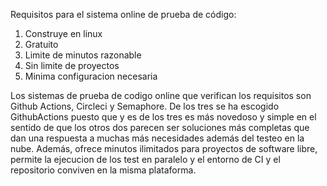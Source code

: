 Requisitos para el sistema online de prueba de código:
1. Construye en linux
2. Gratuito
3. Limite de minutos razonable
4. Sin limite de proyectos
5. Minima configuracion necesaria

Los sistemas de prueba de codigo online que verifican los requisitos son Github Actions, Circleci y Semaphore.
De los tres se ha escogido GithubActions puesto que y es de los tres es más novedoso y simple en el sentido de que los otros dos parecen ser soluciones más completas que dan una respuesta a muchas más necesidades además del testeo en la nube.
Además, ofrece minutos ilimitados para proyectos de software libre, permite la ejecucion de los test en paralelo y el entorno de CI y el repositorio conviven en la misma plataforma.

